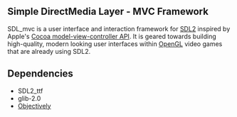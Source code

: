 Simple DirectMedia Layer - MVC Framework
---

SDL_mvc is a user interface and interaction framework for [SDL2](http://www.libsdl.org) inspired by 
Apple's [Cocoa model-view-controller API](https://developer.apple.com/library/mac/documentation/general/conceptual/devpedia-cocoacore/MVC.html). 
It is geared towards building high-quality, modern looking user interfaces within [OpenGL](http://www.opengl.org/) 
video games that are already using SDL2.

Dependencies
---
 * SDL2_ttf
 * glib-2.0
 * [Objectively](https://github.com/jdolan/objectively)

